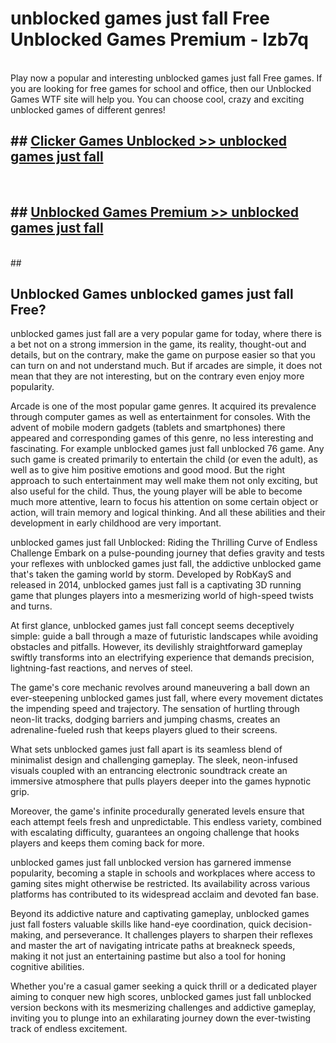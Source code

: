 # unblocked games just fall Free Unblocked Games Premium - lzb7q <br>
<br>
Play now a popular and interesting unblocked games just fall Free games. If you are looking for free games for school and office, then our Unblocked Games WTF site will help you. You can choose cool, crazy and exciting unblocked games of different genres!


## ##  [Clicker Games Unblocked >> unblocked games just fall](http://freeplayer.one?title=unblocked_games_just_fall&ref=M1)
  <br>

##  ## [Unblocked Games Premium >> unblocked games just fall](http://freeplayer.one?title=unblocked_games_just_fall&ref=M1)
  <br>
  ##



## Unblocked Games unblocked games just fall Free?

unblocked games just fall are a very popular game for today, where there is a bet not on a strong immersion in the game, its reality, thought-out and details, but on the contrary, make the game on purpose easier so that you can turn on and not understand much. But if arcades are simple, it does not mean that they are not interesting, but on the contrary even enjoy more popularity.

Arcade is one of the most popular game genres. It acquired its prevalence through computer games as well as entertainment for consoles. With the advent of mobile modern gadgets (tablets and smartphones) there appeared and corresponding games of this genre, no less interesting and fascinating. For example unblocked games just fall unblocked 76 game. Any such game is created primarily to entertain the child (or even the adult), as well as to give him positive emotions and good mood. But the right approach to such entertainment may well make them not only exciting, but also useful for the child. Thus, the young player will be able to become much more attentive, learn to focus his attention on some certain object or action, will train memory and logical thinking. And all these abilities and their development in early childhood are very important.

unblocked games just fall Unblocked: Riding the Thrilling Curve of Endless Challenge
Embark on a pulse-pounding journey that defies gravity and tests your reflexes with unblocked games just fall, the addictive unblocked game that's taken the gaming world by storm. Developed by RobKayS and released in 2014, unblocked games just fall is a captivating 3D running game that plunges players into a mesmerizing world of high-speed twists and turns.

At first glance, unblocked games just fall concept seems deceptively simple: guide a ball through a maze of futuristic landscapes while avoiding obstacles and pitfalls. However, its devilishly straightforward gameplay swiftly transforms into an electrifying experience that demands precision, lightning-fast reactions, and nerves of steel.

The game's core mechanic revolves around maneuvering a ball down an ever-steepening unblocked games just fall, where every movement dictates the impending speed and trajectory. The sensation of hurtling through neon-lit tracks, dodging barriers and jumping chasms, creates an adrenaline-fueled rush that keeps players glued to their screens.

What sets unblocked games just fall apart is its seamless blend of minimalist design and challenging gameplay. The sleek, neon-infused visuals coupled with an entrancing electronic soundtrack create an immersive atmosphere that pulls players deeper into the games hypnotic grip.

Moreover, the game's infinite procedurally generated levels ensure that each attempt feels fresh and unpredictable. This endless variety, combined with escalating difficulty, guarantees an ongoing challenge that hooks players and keeps them coming back for more.

unblocked games just fall unblocked version has garnered immense popularity, becoming a staple in schools and workplaces where access to gaming sites might otherwise be restricted. Its availability across various platforms has contributed to its widespread acclaim and devoted fan base.

Beyond its addictive nature and captivating gameplay, unblocked games just fall fosters valuable skills like hand-eye coordination, quick decision-making, and perseverance. It challenges players to sharpen their reflexes and master the art of navigating intricate paths at breakneck speeds, making it not just an entertaining pastime but also a tool for honing cognitive abilities.

Whether you're a casual gamer seeking a quick thrill or a dedicated player aiming to conquer new high scores, unblocked games just fall unblocked version beckons with its mesmerizing challenges and addictive gameplay, inviting you to plunge into an exhilarating journey down the ever-twisting track of endless excitement.